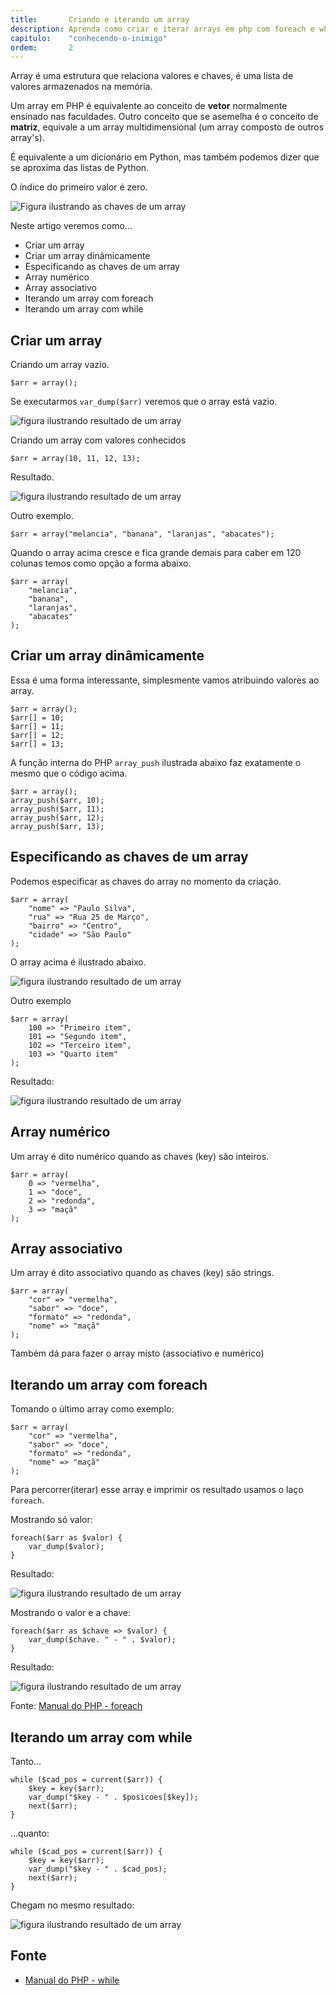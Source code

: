 ```yaml
---
title:       Criando e iterando um array
description: Aprenda como criar e iterar arrays em php com foreach e while
capitulo:    "conhecendo-o-inimigo"
ordem:       2
---
```


Array é uma estrutura que relaciona valores e chaves, é uma lista de valores armazenados na memória.

Um array em PHP é equivalente ao conceito de __vetor__ normalmente ensinado nas faculdades. Outro conceito que se asemelha
é o conceito de __matriz__, equivale a um array multidimensional (um array composto de outros array's).

É equivalente a um dicionário em Python, mas também podemos dizer que se aproxima das listas de Python.

O índice do primeiro valor é zero.

![Figura ilustrando as chaves de um array](indice-zero.jpeg "Figura ilustrando as chaves de um array")

Neste artigo veremos como...

- Criar um array
- Criar um array dinâmicamente
- Especificando as chaves de um array
- Array numérico
- Array associativo
- Iterando um array com foreach
- Iterando um array com while


## Criar um array

Criando um array vazio.

    $arr = array();

Se executarmos `var_dump($arr)` veremos que o array está vazio.

![figura ilustrando resultado de um array](array00.png "figura ilustrando resultado de um array")

Criando um array com valores conhecidos

    $arr = array(10, 11, 12, 13);

Resultado.

![figura ilustrando resultado de um array](array01.png "figura ilustrando resultado de um array")

Outro exemplo.

    $arr = array("melancia", "banana", "laranjas", "abacates");

Quando o array acima cresce e fica grande demais para caber em 120 colunas temos como opção a forma abaixo.

    $arr = array(
        "melancia",
        "banana",
        "laranjas",
        "abacates"
    );



## Criar um array dinâmicamente

Essa é uma forma interessante, simplesmente vamos atribuindo valores ao array.

    $arr = array();
    $arr[] = 10;
    $arr[] = 11;
    $arr[] = 12;
    $arr[] = 13;

A função interna do PHP `array_push` ilustrada abaixo faz exatamente o mesmo que o código acima.

    $arr = array();
    array_push($arr, 10);
    array_push($arr, 11);
    array_push($arr, 12);
    array_push($arr, 13);



## Especificando as chaves de um array

Podemos especificar as chaves do array no momento da criação.

    $arr = array(
        "nome" => "Paulo Silva",
        "rua" => "Rua 25 de Março",
        "bairro" => "Centro",
        "cidade" => "São Paulo"
    );

O array acima é ilustrado abaixo.

![figura ilustrando resultado de um array](array02.png "figura ilustrando resultado de um array")


Outro exemplo

    $arr = array(
        100 => "Primeiro item",
        101 => "Segundo item",
        102 => "Terceiro item",
        103 => "Quarto item"
    );

Resultado:

![figura ilustrando resultado de um array](array03.png "figura ilustrando resultado de um array")



## Array numérico

Um array é dito numérico quando as chaves (key) são inteiros.

    $arr = array(
        0 => "vermelha",
        1 => "doce",
        2 => "redonda",
        3 => "maçã"
    );



## Array associativo

Um array é dito associativo quando as chaves (key) são strings.

    $arr = array(
        "cor" => "vermelha",
        "sabor" => "doce",
        "formato" => "redonda",
        "nome" => "maçã"
    );

Também dá para fazer o array misto (associativo e numérico)



## Iterando um array com foreach

Tomando o último array como exemplo:

    $arr = array(
        "cor" => "vermelha",
        "sabor" => "doce",
        "formato" => "redonda",
        "nome" => "maçã"
    );

Para percorrer(iterar) esse array e imprimir os resultado usamos o laço `foreach`.

Mostrando só valor:

    foreach($arr as $valor) {
        var_dump($valor);
    }

Resultado:

![figura ilustrando resultado de um array](array04.png "figura ilustrando resultado de um array")

Mostrando o valor e a chave:

    foreach($arr as $chave => $valor) {
        var_dump($chave. " - " . $valor);
    }

Resultado:

![figura ilustrando resultado de um array](array05.png "figura ilustrando resultado de um array")

Fonte: [Manual do PHP - foreach](http://www.php.net/manual/pt_BR/control-structures.foreach.php "link-externo")



## Iterando um array com while

Tanto...

    while ($cad_pos = current($arr)) {
        $key = key($arr);
        var_dump("$key - " . $posicoes[$key]);
        next($arr);
    }

...quanto:

    while ($cad_pos = current($arr)) {
        $key = key($arr);
        var_dump("$key - " . $cad_pos);
        next($arr);
    }

Chegam no mesmo resultado:

![figura ilustrando resultado de um array](array05.png "figura ilustrando resultado de um array")


## Fonte

- [Manual do PHP - while](http://www.php.net/manual/pt_BR/control-structures.while.php "link-externo")


